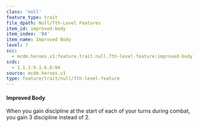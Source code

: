 ```yaml
---
class: 'null'
feature_type: trait
file_dpath: Null/7th-Level Features
item_id: improved-body
item_index: '04'
item_name: Improved Body
level: 7
scc:
  - mcdm.heroes.v1:feature.trait.null.7th-level-feature:improved-body
scdc:
  - 1.1.1:9.1.6.8:04
source: mcdm.heroes.v1
type: feature/trait/null/7th-level-feature
---
```


#### Improved Body

When you gain discipline at the start of each of your turns during combat, you gain 3 discipline instead of 2.
